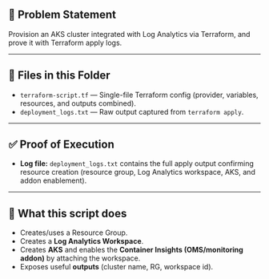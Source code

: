 ## 📌 Problem Statement
Provision an AKS cluster integrated with Log Analytics via Terraform, and prove it with Terraform apply logs.

---

## 📂 Files in this Folder
- `terraform-script.tf` — Single-file Terraform config (provider, variables, resources, and outputs combined).
- `deployment_logs.txt` — Raw output captured from `terraform apply`.

---

## ✅ Proof of Execution
- **Log file:** `deployment_logs.txt` contains the full apply output confirming resource creation (resource group, Log Analytics workspace, AKS, and addon enablement).


---

## 🔎 What this script does
- Creates/uses a Resource Group.
- Creates a **Log Analytics Workspace**.
- Creates **AKS** and enables the **Container Insights (OMS/monitoring addon)** by attaching the workspace.
- Exposes useful **outputs** (cluster name, RG, workspace id).
